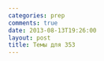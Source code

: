 ```yaml
---
categories: prep
comments: true
date: 2013-08-13T19:26:00
layout: post
title: Темы для 353
---
```


